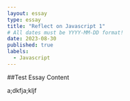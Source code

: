 ```yaml
---
layout: essay
type: essay
title: "Reflect on Javascript 1"
# All dates must be YYYY-MM-DD format!
date: 2023-08-30
published: true
labels:
  - Javascript
---
```

##Test Essay Content

a;dkfja;kljf
